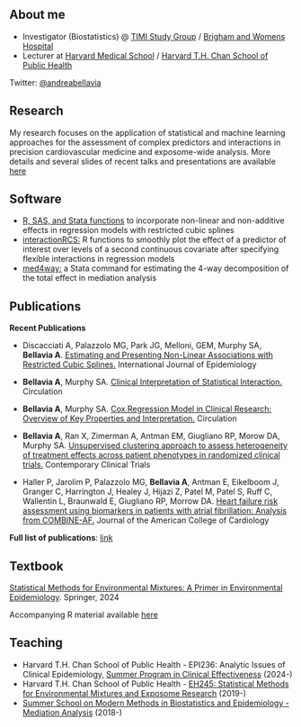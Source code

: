 ## About me

- Investigator (Biostatistics) @ [TIMI Study Group](https://timi.org/) / [Brigham and Womens Hospital](https://www.brighamandwomens.org/)  
- Lecturer at [Harvard Medical School](https://hms.harvard.edu/) / [Harvard T.H. Chan School of Public Health](https://www.hsph.harvard.edu)

Twitter: [@andreabellavia](https://twitter.com/andreabellavia?lang=en)

## Research 

My research focuses on the application of statistical and machine learning approaches for the assessment of complex predictors and interactions in precision cardiovascular medicine and exposome-wide analysis. More details and several slides of recent talks and presentations are available [here](https://andreabellavia.github.io/presentations/)

## Software

- [R, SAS, and Stata functions](https://github.com/andreabellavia/RCSplines) to incorporate non-linear and non-additive effects in regression models with restricted cubic splines
- [interactionRCS:](https://github.com/gmelloni/interactionRCS) R functions to smoothly plot the effect of a  predictor of interest over levels of a second continuous covariate after specifying flexible interactions in regression models
- [med4way:](https://pubmed.ncbi.nlm.nih.gov/30452641/) a Stata command for estimating the 4-way decomposition of the total effect in mediation analysis

## Publications

**Recent Publications**

- Discacciati A, Palazzolo MG, Park JG, Melloni, GEM, Murphy SA, **Bellavia A**. [Estimating and Presenting Non-Linear Associations with Restricted Cubic Splines.](https://academic.oup.com/ije/article/54/4/dyaf088/8166023?searchresult=1) International Journal of Epidemiology

- **Bellavia A**, Murphy SA. [Clinical Interpretation of Statistical Interaction.](https://www.ahajournals.org/doi/10.1161/CIRCULATIONAHA.125.073644) Circulation 

- **Bellavia A**, Murphy SA. [Cox Regression Model in Clinical Research: Overview of Key Properties and Interpretation.](https://www.ahajournals.org/doi/10.1161/CIRCULATIONAHA.124.072956) Circulation
 
 - **Bellavia A**, Ran X, Zimerman A, Antman EM, Giugliano RP, Morow DA, Murphy SA. [Unsupervised clustering approach to assess heterogeneity of treatment effects across patient phenotypes in randomized clinical trials.](https://www.sciencedirect.com/science/article/abs/pii/S1551714424003616) Contemporary Clinical Trials

- Haller P, Jarolim P, Palazzolo MG, **Bellavia A**, Antman E, Eikelboom J, Granger C, Harrington J, Healey J, Hijazi Z, Patel M, Patel S, Ruff C, Wallentin L, Braunwald E, Giugliano RP, Morrow DA. [Heart failure risk assessment using biomarkers in patients with atrial fibrillation: Analysis from COMBINE-AF.](https://pubmed.ncbi.nlm.nih.gov/39230543/) Journal of the American College of Cardiology

**Full list of publications**: [link](https://andreabellavia.github.io/publications/)

## Textbook

[Statistical Methods for Environmental Mixtures: A Primer in Environmental Epidemiology](https://link.springer.com/book/9783031789861). Springer, 2024

Accompanying R material available [here](https://github.com/andreabellavia/statsmixtures)

## Teaching

- Harvard T.H. Chan School of Public Health - EPI236: Analytic Issues of Clinical Epidemiology, [Summer Program in Clinical Effectiveness](https://www.hsph.harvard.edu/clinical-effectiveness) (2024-)
- Harvard T.H. Chan School of Public Health - [EH245: Statistical Methods for Environmental Mixtures and Exposome Research](https://link.springer.com/book/9783031789861) (2019-)
- [Summer School on Modern Methods in Biostatistics and Epidemiology - Mediation Analysis](http://www.biostatepi.org) (2018-)


